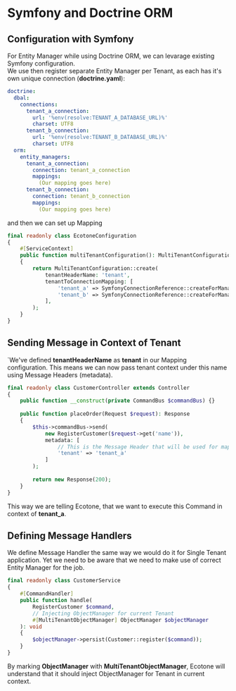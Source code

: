 # Symfony and Doctrine ORM

## Configuration with Symfony

For Entity Manager while using Doctrine ORM, we can levarage existing Symfony configuration.\
We use then register separate Entity Manager per Tenant, as each has it's own unique connection (**doctrine.yaml**):

```yaml
doctrine:
  dbal:
    connections:
      tenant_a_connection:
        url: '%env(resolve:TENANT_A_DATABASE_URL)%'
        charset: UTF8
      tenant_b_connection:
        url: '%env(resolve:TENANT_B_DATABASE_URL)%'
        charset: UTF8
  orm:
    entity_managers:
      tenant_a_connection:
        connection: tenant_a_connection
        mappings:
          (Our mapping goes here)
      tenant_b_connection:
        connection: tenant_b_connection
        mappings:
          (Our mapping goes here)
```

and then we can set up Mapping

```php
final readonly class EcotoneConfiguration
{
    #[ServiceContext]
    public function multiTenantConfiguration(): MultiTenantConfiguration
    {
        return MultiTenantConfiguration::create(
            tenantHeaderName: 'tenant',
            tenantToConnectionMapping: [
                'tenant_a' => SymfonyConnectionReference::createForManagerRegistry('tenant_a_connection'),
                'tenant_b' => SymfonyConnectionReference::createForManagerRegistry('tenant_b_connection')
            ],
        );
    }
} 
```

## Sending Message in Context of Tenant

\`We've defined **tenantHeaderName** as **tenant** in our Mapping configuration. This means we can now pass tenant context under this name using Message Headers (metadata).

```php
final readonly class CustomerController extends Controller
{
    public function __construct(private CommandBus $commandBus) {}
    
    public function placeOrder(Request $request): Response
    {
        $this->commandBus->send(
            new RegisterCustomer($request->get('name')),
            metadata: [
                // This is the Message Header that will be used for mapping tenant
                'tenant' => 'tenant_a'
            ]  
        );
        
        return new Response(200);        
    }
}
```

This way we are telling Ecotone, that we want to execute this Command in context of **tenant\_a**.

## Defining Message Handlers

We define Message Handler the same way we would do it for Single Tenant application. Yet we need to be aware that we need to make use of correct Entity Manager for the job.

```php
final readonly class CustomerService
{
    #[CommandHandler]
    public function handle(
        RegisterCustomer $command,
        // Injecting ObjectManager for current Tenant
        #[MultiTenantObjectManager] ObjectManager $objectManager
    ): void
    {
        $objectManager->persist(Customer::register($command));
    }
}
```

By marking **ObjectManager** with **MultiTenantObjectManager**, Ecotone will understand that it should inject ObjectManager for Tenant in current context.
